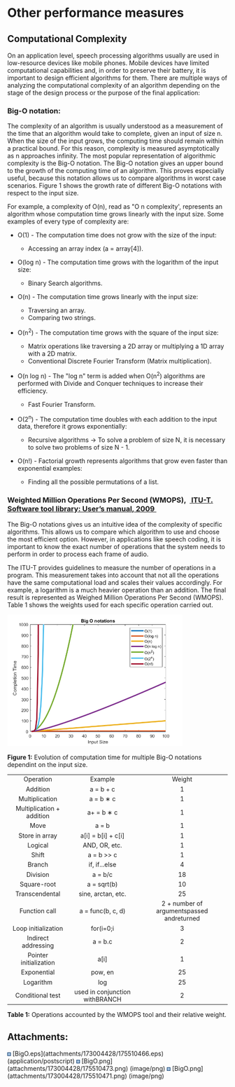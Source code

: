 # Other performance measures

<div class="contentLayout2">

<div class="columnLayout two-equal" layout="two-equal">

<div class="cell normal" data-type="normal">

<div class="innerCell">

## Computational Complexity

On an application level, speech processing algorithms usually are used
in low-resource devices like mobile phones. Mobile devices have limited
computational capabilities and, in order to preserve their battery, it
is important to design efficient algorithms for them. There are multiple
ways of analyzing the computational complexity of an algorithm depending
on the stage of the design process or the purpose of the final
application:

  

### Big-O notation:

  

The complexity of an algorithm is usually understood as a measurement of
the time that an algorithm would take to complete, given an input of
size n. When the size of the input grows, the computing time should
remain within a practical bound. For this reason, complexity is measured
asymptotically as n approaches infinity. The most popular representation
of algorithmic complexity is the Big-O notation. The Big-O notation
gives an upper bound to the growth of the computing time of an
algorithm. This proves especially useful, because this notation allows
us to compare algorithms in worst case scenarios. Figure 1 shows the
growth rate of different Big-O notations with respect to the input size.

For example, a complexity of O(n), read as "O n complexity', represents
an algorithm whose computation time grows linearly with the input size.
Some examples of every type of complexity are:

  

-   O(1) - The computation time does not grow with the size of the
    input:  
    -   Accessing an array index (a = array\[4\]).  
          
-   O(log n) - The computation time grows with the logarithm of the
    input size:
    -   Binary Search algorithms.  
          
-   O(n) - The computation time grows linearly with the input size:
    -   Traversing an array.
    -   Comparing two strings.  
          
-   O(n<sup>2</sup>) - The computation time grows with the square of the
    input size:
    -   Matrix operations like traversing a 2D array or multiplying a 1D
        array with a 2D matrix.
    -   Conventional Discrete Fourier Transform (Matrix
        multiplication).  
          
-   O(n log n) - The "log n" term is added when O(n<sup>2</sup>)
    algorithms are performed with Divide and Conquer techniques to
    increase their efficiency.
    -   Fast Fourier Transform.  
          
-   O(2<sup>n</sup>) - The computation time doubles with each addition
    to the input data, therefore it grows exponentially:
    -   Recursive algorithms → To solve a problem of size N, it is
        necessary to solve two problems of size N - 1.  
          
-   O(n!) - Factorial growth represents algorithms that grow even faster
    than exponential examples:
    -   Finding all the possible permutations of a list.

  

  

### Weighted Million Operations Per Second (WMOPS),  [ ITU-T. Software tool library: User’s manual, 2009 ](https://www.itu.int/rec/T-REC-G.191-200911-S/en)

  

The Big-O notations gives us an intuitive idea of the complexity of
specific algorithms. This allows us to compare which algorithm to use
and choose the most efficient option. However, in applications like
speech coding, it is important to know the exact number of operations
that the system needs to perform in order to process each frame of
audio.

The ITU-T provides guidelines to measure the number of operations in a
program. This measurement takes into account that not all the operations
have the same computational load and scales their values accordingly.
For example, a logarithm is a much heavier operation than an addition.
The final result is represented as Weighed Million Operations Per Second
(WMOPS). Table 1 shows the weights used for each specific operation
carried out.

  

  

  

  

</div>

</div>

<div class="cell normal" data-type="normal">

<div class="innerCell">

<img src="attachments/173004428/175510471.png" title="Big-O notations"
class="image-center"
data-image-src="attachments/173004428/175510471.png"
data-unresolved-comment-count="0" data-linked-resource-id="175510471"
data-linked-resource-version="2" data-linked-resource-type="attachment"
data-linked-resource-default-alias="BigO.png"
data-base-url="https://wiki.aalto.fi"
data-linked-resource-content-type="image/png"
data-linked-resource-container-id="173004428"
data-linked-resource-container-version="11" width="400"
alt="Big-O notations" />

**Figure 1:** Evolution of computation time for multiple Big-O notations
dependint on the input size.

  

  

  

  

  

  

  

  

  

  

  

  

  

  

  

  

  

  

  

  

  

  

  

  

  

<div class="table-wrap">

|                           |                                |                                           |
|:----------------------:|:------------------------:|:---------------------:|
|         Operation         |            Example             |                  Weight                   |
|         Addition          |           a = b + c            |                     1                     |
|      Multiplication       |           a = b ∗ c            |                     1                     |
| Multiplication + addition |           a+ = b ∗ c           |                     1                     |
|           Move            |             a = b              |                     1                     |
|      Store in array       |    a\[i\] = b\[i\] + c\[i\]    |                     1                     |
|          Logical          |         AND, OR, etc.          |                     1                     |
|           Shift           |          a = b \>\> c          |                     1                     |
|          Branch           |         if, if...else          |                     4                     |
|         Division          |            a = b/c             |                    18                     |
|        Square-root        |          a = sqrt(b)           |                    10                     |
|      Transcendental       |       sine, arctan, etc.       |                    25                     |
|       Function call       |       a = func(b, c, d)        | 2 + number of argumentspassed andreturned |
|    Loop initialization    |           for(i=0;i            |                     3                     |
|    Indirect addressing    |            a = b.c             |                     2                     |
|  Pointer initialization   |             a\[i\]             |                     1                     |
|        Exponential        |            pow, en             |                    25                     |
|         Logarithm         |              log               |                    25                     |
|     Conditional test      | used in conjunction withBRANCH |                     2                     |

</div>

**Table 1:** Operations accounted by the WMOPS tool and their relative
weight.

</div>

</div>

</div>

</div>

<div class="pageSectionHeader">

## Attachments:

</div>

<div class="greybox" align="left">

<img src="images/icons/bullet_blue.gif" width="8" height="8" />
[BigO.eps](attachments/173004428/175510466.eps)
(application/postscript)  
<img src="images/icons/bullet_blue.gif" width="8" height="8" />
[BigO.png](attachments/173004428/175510473.png) (image/png)  
<img src="images/icons/bullet_blue.gif" width="8" height="8" />
[BigO.png](attachments/173004428/175510471.png) (image/png)  

</div>
